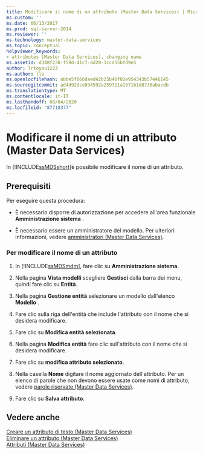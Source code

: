 ```yaml
---
title: Modificare il nome di un attributo (Master Data Services) | Microsoft Docs
ms.custom: ''
ms.date: 06/13/2017
ms.prod: sql-server-2014
ms.reviewer: ''
ms.technology: master-data-services
ms.topic: conceptual
helpviewer_keywords:
- attributes [Master Data Services], changing name
ms.assetid: d348f238-f59d-41c7-ad20-3ccd55bfd9e5
author: lrtoyou1223
ms.author: lle
ms.openlocfilehash: abbe5f666daed42b25b46f02e954343b57446145
ms.sourcegitcommit: ad4d92dce894592a259721a1571b1d8736abacdb
ms.translationtype: MT
ms.contentlocale: it-IT
ms.lasthandoff: 08/04/2020
ms.locfileid: "87718377"
---
```

# <a name="change-an-attribute-name-master-data-services"></a>Modificare il nome di un attributo (Master Data Services)
  In [!INCLUDE[ssMDSshort](../includes/ssmdsshort-md.md)]è possibile modificare il nome di un attributo.  
  
## <a name="prerequisites"></a>Prerequisiti  
 Per eseguire questa procedura:  
  
-   È necessario disporre di autorizzazione per accedere all'area funzionale **Amministrazione sistema** .  
  
-   È necessario essere un amministratore del modello. Per ulteriori informazioni, vedere [amministratori &#40;Master Data Services&#41;](administrators-master-data-services.md).  
  
### <a name="to-change-an-attribute-name"></a>Per modificare il nome di un attributo  
  
1.  In [!INCLUDE[ssMDSmdm](../includes/ssmdsmdm-md.md)], fare clic su **Amministrazione sistema**.  
  
2.  Nella pagina **Vista modelli** scegliere **Gestisci** dalla barra dei menu, quindi fare clic su **Entità**.  
  
3.  Nella pagina **Gestione entità** selezionare un modello dall'elenco **Modello** .  
  
4.  Fare clic sulla riga dell'entità che include l'attributo con il nome che si desidera modificare.  
  
5.  Fare clic su **Modifica entità selezionata**.  
  
6.  Nella pagina **Modifica entità** fare clic sull'attributo con il nome che si desidera modificare.  
  
7.  Fare clic su **modifica attributo selezionato**.  
  
8.  Nella casella **Nome** digitare il nome aggiornato dell'attributo. Per un elenco di parole che non devono essere usate come nomi di attributo, vedere [parole riservate &#40;Master Data Services&#41;](reserved-words-master-data-services.md).  
  
9. Fare clic su **Salva attributo**.  
  
## <a name="see-also"></a>Vedere anche  
 [Creare un attributo di testo &#40;Master Data Services&#41;](create-a-text-attribute-master-data-services.md)   
 [Eliminare un attributo &#40;Master Data Services&#41;](delete-an-attribute-master-data-services.md)   
 [Attributi &#40;Master Data Services&#41;](attributes-master-data-services.md)  
  
  
